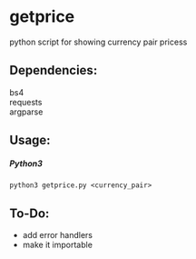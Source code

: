 # getprice
python script for showing currency pair pricess

## Dependencies:
bs4  
requests  
argparse  

## Usage:
##### Python3
```
python3 getprice.py <currency_pair>
```
## To-Do:
- add error handlers  
- make it importable  